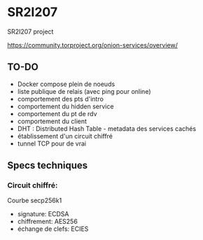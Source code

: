 # SR2I207
SR2I207 project

https://community.torproject.org/onion-services/overview/

## TO-DO
- Docker compose plein de noeuds
- liste publique de relais (avec ping pour online)
- comportement des pts d'intro
- comportement du hidden service
- comportement du pt de rdv
- comportement du client
- DHT : Distributed Hash Table - metadata des services cachés
- établissement d'un circuit chiffré
- tunnel TCP pour de vrai


## Specs techniques
### Circuit chiffré:
Courbe secp256k1
  - signature: ECDSA
  - chiffrement: AES256
  - échange de clefs: ECIES
